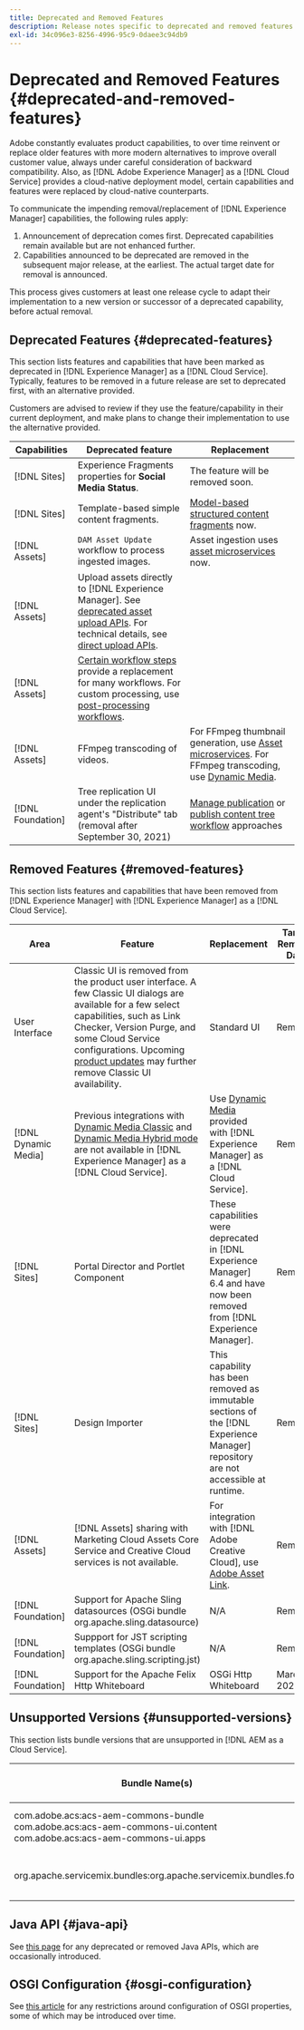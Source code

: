 ```yaml
---
title: Deprecated and Removed Features
description: Release notes specific to deprecated and removed features in [!DNL Adobe Experience Manager] as a [!DNL Cloud Service].
exl-id: 34c096e3-8256-4996-95c9-0daee3c94db9
---
```

# Deprecated and Removed Features {#deprecated-and-removed-features}

<!--
>[!CONTEXTUALHELP]
>id="aem_cloud_deprecated_features"
>title="Deprecated and Removed Features in AEM as a Cloud Service"
>abstract="AEM as a Cloud Service has a cloud-native deployment model. Certain capabilities and features have been repalced by cloud-native counterparts and this tab shows those features." 
-->

Adobe constantly evaluates product capabilities, to over time reinvent or replace older features with more modern alternatives to improve overall customer value, always under careful consideration of backward compatibility. Also, as [!DNL Adobe Experience Manager] as a [!DNL Cloud Service] provides a cloud-native deployment model, certain capabilities and features were replaced by cloud-native counterparts.

To communicate the impending removal/replacement of [!DNL Experience Manager] capabilities, the following rules apply:

1. Announcement of deprecation comes first. Deprecated capabilities remain available but are not enhanced further.
1. Capabilities announced to be deprecated are removed in the subsequent major release, at the earliest. The actual target date for removal is announced.

This process gives customers at least one release cycle to adapt their implementation to a new version or successor of a deprecated capability, before actual removal.

## Deprecated Features {#deprecated-features}

This section lists features and capabilities that have been marked as deprecated in [!DNL Experience Manager] as a [!DNL Cloud Service]. Typically, features to be removed in a future release are set to deprecated first, with an alternative provided.

Customers are advised to review if they use the feature/capability in their current deployment, and make plans to change their implementation to use the alternative provided.

| Capabilities | Deprecated feature | Replacement |
| ------------ | ------------------ | ----------- |
| [!DNL Sites]       | Experience Fragments properties for **Social Media Status**. | The feature will be removed soon. |
| [!DNL Sites]       | Template-based simple content fragments. | [Model-based structured content fragments](newfile.md) now. |
| [!DNL Assets]       | `DAM Asset Update` workflow to process ingested images. | Asset ingestion uses [asset microservices](newfile.md) now. |
| [!DNL Assets]       | Upload assets directly to [!DNL Experience Manager]. See [deprecated asset upload APIs](newfile.md). For technical details, see [direct upload APIs](newfile.md). |
| [!DNL Assets]       | [Certain workflow steps](newfile.md) provide a replacement for many workflows. For custom processing, use [post-processing workflows](newfile.md). |
| [!DNL Assets]       | FFmpeg transcoding of videos. | For FFmpeg thumbnail generation, use [Asset microservices](newfile.md). For FFmpeg transcoding, use [Dynamic Media](newfile.md). |
| [!DNL Foundation]       | Tree replication UI under the replication agent's "Distribute" tab (removal after September 30, 2021) | [Manage publication](newfile.md) or [publish content tree workflow](newfile.md) approaches |

## Removed Features {#removed-features}

This section lists features and capabilities that have been removed from [!DNL Experience Manager] with [!DNL Experience Manager] as a [!DNL Cloud Service].

| Area         | Feature            | Replacement | Target Removal Date |
| ------------ | ------------------ | ----------- | ------------------- |
| User Interface  | Classic UI is removed from the product user interface. A few Classic UI dialogs are available for a few select capabilities, such as Link Checker, Version Purge, and some Cloud Service configurations. Upcoming [product updates](newfile.md) may further remove Classic UI availability. | Standard UI  | Removed |
| [!DNL Dynamic Media] | Previous integrations with [Dynamic Media Classic](https://experienceleague.adobe.com/docs/experience-manager-65/administering/integration/scene7.html#integration) and [Dynamic Media Hybrid mode](https://experienceleague.adobe.com/docs/experience-manager-65/assets/dynamic/config-dynamic.html#dynamic) are not available in [!DNL Experience Manager] as a [!DNL Cloud Service]. | Use [Dynamic Media](newfile.md) provided with [!DNL Experience Manager] as a [!DNL Cloud Service]. | Removed |
| [!DNL Sites] | Portal Director and Portlet Component | These capabilities were deprecated in [!DNL Experience Manager] 6.4 and have now been removed from [!DNL Experience Manager].| Removed |
| [!DNL Sites] | Design Importer | This capability has been removed as immutable sections of the [!DNL Experience Manager] repository are not accessible at runtime. | Removed |
| [!DNL Assets] | [!DNL Assets] sharing with Marketing Cloud Assets Core Service and Creative Cloud services is not available. | For integration with [!DNL Adobe Creative Cloud], use [Adobe Asset Link](https://helpx.adobe.com/enterprise/using/adobe-asset-link.html). | Removed |
| [!DNL Foundation]       | Support for Apache Sling datasources (OSGi bundle org.apache.sling.datasource) | N/A | Removed |
| [!DNL Foundation]       | Suppport for JST scripting templates (OSGi bundle org.apache.sling.scripting.jst) | N/A | Removed |
| [!DNL Foundation]       | Support for the Apache Felix Http Whiteboard | OSGi Http Whiteboard | March 2022 |

## Unsupported Versions {#unsupported-versions}

This section lists bundle versions that are unsupported in [!DNL AEM as a Cloud Service].

<table style="table-layout:auto">
<thead>
  <tr>
    <th>Bundle Name(s)</th>
    <th>Unsupported Versions</th>
    <th>Target Enforcement Date</th>
  </tr>
</thead>
<tbody>
  <tr>
    <td>com.adobe.acs:acs-aem-commons-bundle<br>com.adobe.acs:acs-aem-commons-ui.content<br>com.adobe.acs:acs-aem-commons-ui.apps</td>
    <td>Versions below <b>5.0.10</b> are unsupported</td>
    <td>Enforced</td>
  </tr>
  <tr>
    <td>org.apache.servicemix.bundles:org.apache.servicemix.bundles.fop</td>
    <td>Versions below <b>2.5.1</b> are unsupported</td>
    <td>2/24/22</td>
  </tr>
</tbody>
</table>

## Java API {#java-api}

See [this page](newfile.md) for any deprecated or removed Java APIs, which are occasionally introduced.

## OSGI Configuration {#osgi-configuration}

See [this article](newfile.md) for any restrictions around configuration of OSGI properties, some of which may be introduced over time.
